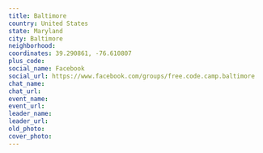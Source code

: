 ```yaml
---
title: Baltimore
country: United States
state: Maryland
city: Baltimore
neighborhood: 
coordinates: 39.290861, -76.610807
plus_code:
social_name: Facebook
social_url: https://www.facebook.com/groups/free.code.camp.baltimore
chat_name:
chat_url:
event_name:
event_url:
leader_name:
leader_url:
old_photo: 
cover_photo:
---
```

